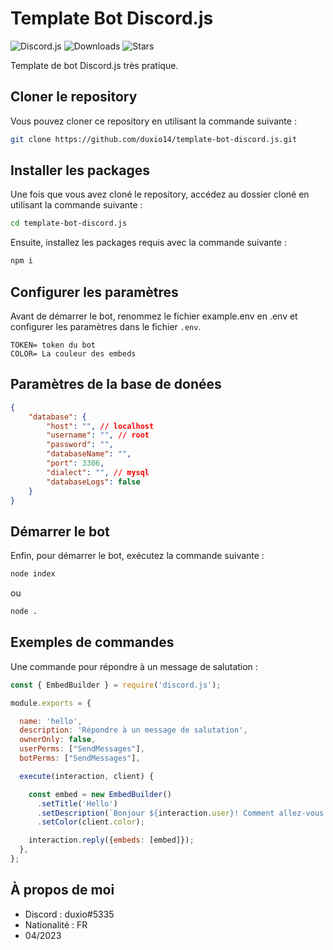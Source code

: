 # Template Bot Discord.js

![Discord.js](https://img.shields.io/badge/Discord.js-v14.8.0-blue.svg)
![Downloads](https://img.shields.io/npm/dt/discord.js.svg)
![Stars](https://img.shields.io/github/stars/duxio14/template-bot-discord.js.svg)

Template de bot Discord.js très pratique.

## Cloner le repository

Vous pouvez cloner ce repository en utilisant la commande suivante :

```bash
git clone https://github.com/duxio14/template-bot-discord.js.git
```

## Installer les packages

Une fois que vous avez cloné le repository, accédez au dossier cloné en utilisant la commande suivante :
```bash
cd template-bot-discord.js
```


Ensuite, installez les packages requis avec la commande suivante :
```bash
npm i
```


## Configurer les paramètres

Avant de démarrer le bot, renommez le fichier example.env en .env et configurer les paramètres dans le fichier `.env`. 

```dotenv
TOKEN= token du bot
COLOR= La couleur des embeds
```

## Paramètres de la base de donées

```json
{
    "database": {
        "host": "", // localhost
        "username": "", // root
        "password": "",
        "databaseName": "",
        "port": 3306,
        "dialect": "", // mysql
        "databaseLogs": false
    }
}
```

## Démarrer le bot

Enfin, pour démarrer le bot, exécutez la commande suivante :
```bash
node index
```

ou 
```bash
node .
```

## Exemples de commandes

Une commande pour répondre à un message de salutation :

```js
const { EmbedBuilder } = require('discord.js');

module.exports = {

  name: 'hello',
  description: 'Répondre à un message de salutation',
  ownerOnly: false,
  userPerms: ["SendMessages"],
  botPerms: ["SendMessages"],

  execute(interaction, client) {

    const embed = new EmbedBuilder()
      .setTitle('Hello')
      .setDescription(`Bonjour ${interaction.user}! Comment allez-vous ?`)
      .setColor(client.color);

    interaction.reply({embeds: [embed]});
  },
};
```
 ## À propos de moi
- Discord : duxio#5335
- Nationalité : FR
- 04/2023
